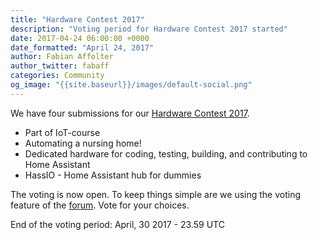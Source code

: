```yaml
---
title: "Hardware Contest 2017"
description: "Voting period for Hardware Contest 2017 started"
date: 2017-04-24 06:00:00 +0000
date_formatted: "April 24, 2017"
author: Fabian Affolter
author_twitter: fabaff
categories: Community
og_image: "{{site.baseurl}}/images/default-social.png"
---
```


We have four submissions for our [Hardware Contest 2017][hardware].

- Part of IoT-course
- Automating a nursing home!
- Dedicated hardware for coding, testing, building, and contributing to Home Assistant
- HassIO - Home Assistant hub for dummies

The voting is now open. To keep things simple are we using the voting feature of the [forum]. Vote for your choices.

End of the voting period: April, 30 2017 - 23.59 UTC

[hardware]: /blog/2017/04/01/thomas-krenn-award/
[award]: https://www.thomas-krenn.com/de/tkmag/allgemein/zammad-home-assistant-und-freifunk-das-sind-die-gewinner-des-thomas-krenn-awards-2017/
[forum]: https://community.home-assistant.io/t/hardware-contest-2017/42546
[twitter]: https://twitter.com/home_assistant

